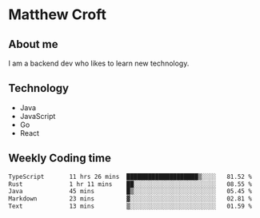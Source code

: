 # Matthew Croft

## About me
I am a backend dev who likes to learn new technology. 

## Technology
- Java
- JavaScript
- Go
- React

## Weekly Coding time
<!--START_SECTION:waka-->

```txt
TypeScript       11 hrs 26 mins  ████████████████████▒░░░░   81.52 %
Rust             1 hr 11 mins    ██░░░░░░░░░░░░░░░░░░░░░░░   08.55 %
Java             45 mins         █▒░░░░░░░░░░░░░░░░░░░░░░░   05.45 %
Markdown         23 mins         ▓░░░░░░░░░░░░░░░░░░░░░░░░   02.81 %
Text             13 mins         ▒░░░░░░░░░░░░░░░░░░░░░░░░   01.59 %
```

<!--END_SECTION:waka-->
